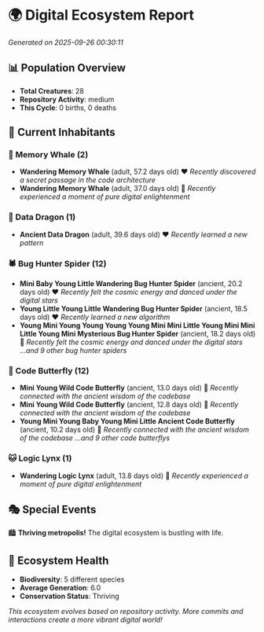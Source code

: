 # 🌍 Digital Ecosystem Report
*Generated on 2025-09-26 00:30:11*

## 📊 Population Overview
- **Total Creatures**: 28
- **Repository Activity**: medium
- **This Cycle**: 0 births, 0 deaths

## 👥 Current Inhabitants

### 🐋 Memory Whale (2)
- **Wandering Memory Whale** (adult, 57.2 days old) ❤️
  *Recently discovered a secret passage in the code architecture*
- **Wandering Memory Whale** (adult, 37.0 days old) 💛
  *Recently experienced a moment of pure digital enlightenment*

### 🐉 Data Dragon (1)
- **Ancient Data Dragon** (adult, 39.6 days old) ❤️
  *Recently learned a new pattern*

### 🕷️ Bug Hunter Spider (12)
- **Mini Baby Young Little Wandering Bug Hunter Spider** (ancient, 20.2 days old) ❤️
  *Recently felt the cosmic energy and danced under the digital stars*
- **Young Little Young Little Wandering Bug Hunter Spider** (ancient, 18.5 days old) ❤️
  *Recently learned a new algorithm*
- **Young Mini Young Young Young Young Mini Mini Little Young Mini Mini Little Young Mini Mysterious Bug Hunter Spider** (ancient, 18.2 days old) 💚
  *Recently felt the cosmic energy and danced under the digital stars*
  *...and 9 other bug hunter spiders*

### 🦋 Code Butterfly (12)
- **Mini Young Wild Code Butterfly** (ancient, 13.0 days old) 💛
  *Recently connected with the ancient wisdom of the codebase*
- **Mini Young Wild Code Butterfly** (ancient, 12.8 days old) 💛
  *Recently connected with the ancient wisdom of the codebase*
- **Young Mini Young Baby Young Mini Little Ancient Code Butterfly** (ancient, 10.2 days old) 💛
  *Recently connected with the ancient wisdom of the codebase*
  *...and 9 other code butterflys*

### 🐱 Logic Lynx (1)
- **Wandering Logic Lynx** (adult, 13.8 days old) 💚
  *Recently experienced a moment of pure digital enlightenment*

## 🎭 Special Events

🏙️ **Thriving metropolis!** The digital ecosystem is bustling with life.

## 🔬 Ecosystem Health
- **Biodiversity**: 5 different species
- **Average Generation**: 6.0
- **Conservation Status**: Thriving

*This ecosystem evolves based on repository activity. More commits and interactions create a more vibrant digital world!*